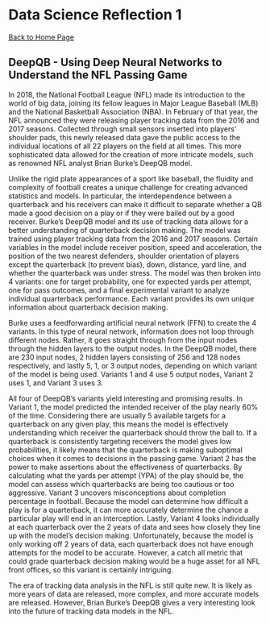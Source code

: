# Data Science Reflection 1

[Back to Home Page](https://jeremy-swack.github.io/wicked-problems/)

## DeepQB - Using Deep Neural Networks to Understand the NFL Passing Game
In 2018, the National Football League (NFL) made its introduction to the world of big data, joining its fellow leagues in Major League Baseball (MLB) and the National Basketball Association (NBA). In February of that year, the NFL announced they were releasing player tracking data from the 2016 and 2017 seasons. Collected through small sensors inserted into players’ shoulder pads, this newly released data gave the public access to the individual locations of all 22 players on the field at all times. This more sophisticated data allowed for the creation of more intricate models, such as renowned NFL analyst Brian Burke’s DeepQB model.

Unlike the rigid plate appearances of a sport like baseball, the fluidity and complexity of football creates a unique challenge for creating advanced statistics and models. In particular, the interdependence between a quarterback and his receivers can make it difficult to separate whether a QB made a good decision on a play or if they were bailed out by a good receiver. Burke’s DeepQB model and its use of tracking data allows for a better understanding of quarterback decision making. The model was trained using player tracking data from the 2016 and 2017 seasons. Certain variables in the model include receiver position, speed and acceleration, the position of the two nearest defenders, shoulder orientation of players except the quarterback (to prevent bias), down, distance, yard line, and whether the quarterback was under stress. The model was then broken into 4 variants: one for target probability, one for expected yards per attempt, one for pass outcomes, and a final experimental variant to analyze individual quarterback performance. Each variant provides its own unique information about quarterback decision making.

Burke uses a feedforwarding artificial neural network (FFN) to create the 4 variants. In this type of neural network, information does not loop through different nodes. Rather, it goes straight through from the input nodes through the hidden layers to the output nodes. In the DeepQB model, there are 230 input nodes, 2 hidden layers consisting of 256 and 128 nodes respectively, and lastly 5, 1, or 3 output nodes, depending on which variant of the model is being used. Variants 1 and 4 use 5 output nodes, Variant 2 uses 1, and Variant 3 uses 3.

All four of DeepQB’s variants yield interesting and promising results. In Variant 1, the model predicted the intended receiver of the play nearly 60% of the time. Considering there are usually 5 available targets for a quarterback on any given play, this means the model is effectively understanding which receiver the quarterback should throw the ball to. If a quarterback is consistently targeting receivers the model gives low probabilities, it likely means that the quarterback is making suboptimal choices when it comes to decisions in the passing game. Variant 2 has the power to make assertions about the effectiveness of quarterbacks. By calculating what the yards per attempt (YPA) of the play should be, the model can assess which quarterbacks are being too cautious or too aggressive. Variant 3 uncovers misconceptions about completion percentage in football. Because the model can determine how difficult a play is for a quarterback, it can more accurately determine the chance a particular play will end in an interception. Lastly, Variant 4 looks individually at each quarterback over the 2 years of data and sees how closely they line up with the model’s decision making. Unfortunately, because the model is only working off 2 years of data, each quarterback does not have enough attempts for the model to be accurate. However, a catch all metric that could grade quarterback decision making would be a huge asset for all NFL front offices, so this variant is certainly intriguing.

The era of tracking data analysis in the NFL is still quite new. It is likely as more years of data are released, more complex, and more accurate models are released. However, Brian Burke’s DeepQB gives a very interesting look into the future of tracking data models in the NFL. 
